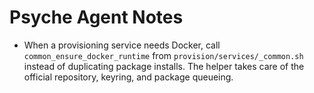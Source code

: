 # Psyche Agent Notes

- When a provisioning service needs Docker, call `common_ensure_docker_runtime`
  from `provision/services/_common.sh` instead of duplicating package installs.
  The helper takes care of the official repository, keyring, and package queueing.
